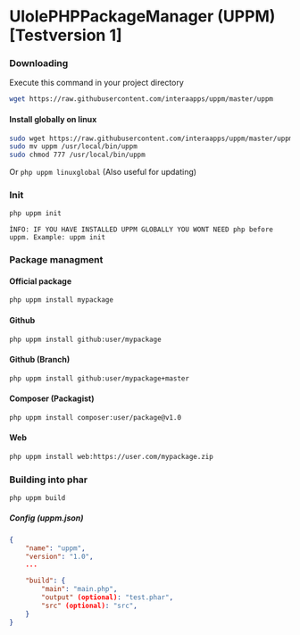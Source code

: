 # UlolePHPPackageManager (UPPM) [Testversion 1]

### Downloading
Execute this command in your project directory
```bash
wget https://raw.githubusercontent.com/interaapps/uppm/master/uppm
``` 

#### Install globally on linux
```bash
sudo wget https://raw.githubusercontent.com/interaapps/uppm/master/uppm
sudo mv uppm /usr/local/bin/uppm
sudo chmod 777 /usr/local/bin/uppm
```
Or
`php uppm linuxglobal` (Also useful for updating)

### Init
```bash
php uppm init
```
`ÌNFO: IF YOU HAVE INSTALLED UPPM GLOBALLY YOU WONT NEED php before uppm. Example: uppm init`
### Package managment
#### Official package
```bash
php uppm install mypackage
``` 
#### Github
```bash
php uppm install github:user/mypackage
``` 
#### Github (Branch)
```bash
php uppm install github:user/mypackage+master
``` 
#### Composer (Packagist)
```bash
php uppm install composer:user/package@v1.0
```
#### Web
```bash
php uppm install web:https://user.com/mypackage.zip
``` 

### Building into phar
```bash
php uppm build
``` 
##### Config (uppm.json)
```json
{
    "name": "uppm",
    "version": "1.0",
    ...

    "build": {
        "main": "main.php",
        "output" (optional): "test.phar",
        "src" (optional): "src",
    }
}
```